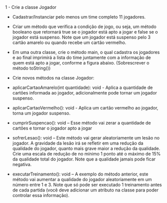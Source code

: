 1 - Crie a classe Jogador

 -  Cadastrar/Instanciar pelo menos um time completo 11 jogadores. 

- Criar um método que verifica a condição de jogo, ou seja, um método booleano que retornará true se o jogador está apto a jogar e false se o jogador está suspenso. Note que um jogador está suspenso pelo 3 cartão amarelo ou quando recebe um cartão vermelho. 

- Em uma outra classe, crie o método main, o qual cadastra os jogadores e ao final imprimirá a lista do time juntamente com a informação de quem está apto a jogar, conforme a figura abaixo. (Sobrescrever o método toString())

- Crie novos métodos na classe Jogador:

- aplicarCartaoAmarelo(int quantidade): void - Aplica a quantidade de cartões
informada ao jogador, adicionalmente pode tornar um jogador suspenso.

- aplicarCartaoVermelho(): void - Aplica um cartão vermelho ao jogador, torna um jogador suspenso.

- cumprirSuspencao(): void – Esse método vai zerar a quantidade de
cartões e tornar o jogador apto a jogar

- sofrerLesao(): void – Este método vai gerar aleatoriamente um lesão no jogador. A gravidade da lesão irá se refletir em uma redução da qualidade do jogador, quanto mais grave maior a redução da qualidade. Crie uma escala de redução de no mínimo 1 ponto até o máximo de 15% da qualidade total do jogador. Note que a qualidade jamais pode ficar negativa.

- executarTreinamento(): void – A exemplo do método anterior, este método vai aumentar a qualidade do jogador aleatoriamente em um número entre 1 e 3. Note que só pode ser executado 1 treinamento antes de cada partida (você deve adicionar um atributo na classe para poder controlar essa informação).

